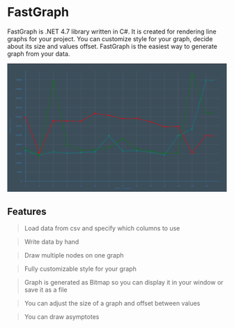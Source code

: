 # FastGraph
FastGraph is .NET 4.7 library written in C#. It is created for rendering line graphs for your project. You can customize style for your graph,
decide about its size and values offset. FastGraph is the easiest way to generate graph from your data.

![Alt text](img/screen1.png?raw=true "screen")

## Features
> Load data from csv and specify which columns to use 

> Write data by hand

> Draw multiple nodes on one graph

> Fully customizable style for your graph

> Graph is generated as Bitmap so you can display it in your window or save it as a file

> You can adjust the size of a graph and offset between values

> You can draw asymptotes

